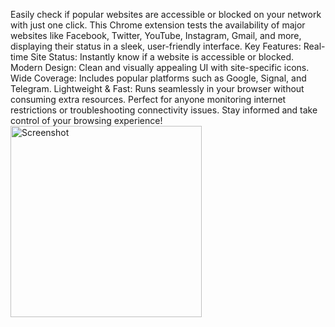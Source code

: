 Easily check if popular websites are accessible or blocked on your network with just one click. This Chrome extension tests the availability of major websites like Facebook, Twitter, YouTube, Instagram, Gmail, and more, displaying their status in a sleek, user-friendly interface.
Key Features:
Real-time Site Status: Instantly know if a website is accessible or blocked.
Modern Design: Clean and visually appealing UI with site-specific icons.
Wide Coverage: Includes popular platforms such as Google, Signal, and Telegram.
Lightweight & Fast: Runs seamlessly in your browser without consuming extra resources.
Perfect for anyone monitoring internet restrictions or troubleshooting connectivity issues. Stay informed and take control of your browsing experience!
<img width="306" alt="Screenshot" src="https://github.com/user-attachments/assets/e1b15baa-189d-44c7-af48-e72b235acabf">

